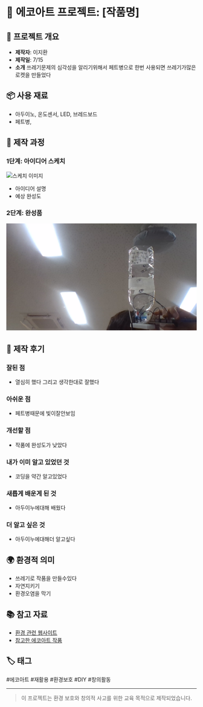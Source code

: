 # 🌱 에코아트 프로젝트: [작품명]

## 📖 프로젝트 개요
- **제작자**: 이지환
- **제작일**: 7/15
- **소개**
쓰레기문제의 심각성을 알리기위해서 페트병으로 한번 사용되면 쓰레기가많은 로켓을 만들었다

## 📦 사용 재료
- 아두이노, 온도센서, LED, 브레드보드
- 페트병, 

## 🔧 제작 과정

### 1단계: 아이디어 스케치
![스케치 이미지](스캐치)
- 아이디어 설명 
- 예상 완성도

### 2단계: 완성품
![완성품 1](WIN_20250716_14_17_16_Pro.jpg)

## 💭 제작 후기
### 잘된 점
- 열심히 했다 그리고 생각한대로 잘했다

### 아쉬운 점
- 페트병때문에 빛이잘안보임

### 개선할 점
- 작품에 완성도가 낮았다

### 내가 이미 알고 있었던 것
- 코딩을 약간 알고있었다

### 새롭게 배운게 된 것
- 아두이누에대해 배웠다

### 더 알고 싶은 것
- 아두이누에대해더 알고싶다

## 🌍 환경적 의미
- 쓰레기로 작품을 만들수있다
- 자연지키기
- 환경오염을 막기

## 📚 참고 자료
- [환경 관련 웹사이트](링크)
- [참고한 에코아트 작품](링크)

## 🏷️ 태그
#에코아트 #재활용 #환경보호 #DIY #창의활동

---

> 이 프로젝트는 환경 보호와 창의적 사고를 위한 교육 목적으로 제작되었습니다.
